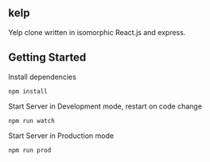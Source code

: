 ## kelp

Yelp clone written in isomorphic React.js and express.

## Getting Started

Install dependencies
```
npm install
```
Start Server in Development mode, restart on code change
```
npm run watch
```
Start Server in Production mode
```
npm run prod
